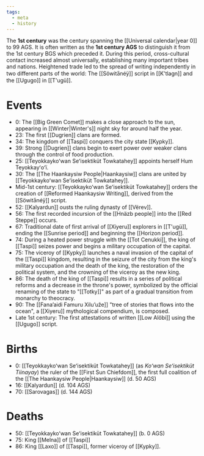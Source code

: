 ```yaml
---
tags:
  - meta
  - history
---
```

The **1st century** was the century spanning the [[Universal calendar|year 0]] to 99 AGS. It is often written as the **1st century AGS** to distinguish it from the 1st century BGS which preceded it. During this period, cross-cultural contact increased almost universally, establishing many important tribes and nations. Heightened trade led to the spread of writing independently in two different parts of the world: The [[Söwita̋néÿ]] script in [[K'tlagn]] and the [[Ugugo]] in [[T'ugü]].
# Events
- 0: The [[Big Green Comet]] makes a close approach to the sun, appearing in [[Winter|Winter's]] night sky for around half the year.
- 23: The first [[Dugrien]] clans are formed.
- 34: The kingdom of [[Taspi]] conquers the city state [[Kypky]].
- 39: Strong [[Dugrien]] clans begin to exert power over weaker clans through the control of food production.
- 25: [[Teyokkaykoʻwan Seʻisektiküt Towkatahey]] appoints herself Hum Teyokkayʻoʻï.
- 30: The [[The Haankaysiw People|Haankaysiw]] clans are united by [[Teyokkaykoʻwan Seʻisektiküt Towkatahey]].
- Mid-1st century: [[Teyokkaykoʻwan Seʻisektiküt Towkatahey]] orders the creation of [[Reformed Haankaysiw Writing]], derived from the [[Söwita̋néÿ]] script.
- 52: [[Kalyardun]] ousts the ruling dynasty of [[Vërev]].
- 56: The first recorded incursion of the [[Hnäzb people]] into the [[Red Steppe]] occurs.
- 67: Traditional date of first arrival of [[Xiyeru]] explorers in [[T'ugü]], ending the [[Sunrise period]] and beginning the [[Horizon period]].
- 74: During a heated power struggle with the [[Tot Cenukki]], the king of [[Taspi]] seizes power and begins a military occupation of the capital.
- 75: The viceroy of [[Kypky]] launches a naval invasion of the capital of the [[Taspi]] kingdom, resulting in the seizure of the city from the king's military occupation and the death of the king, the restoration of the political system, and the crowning of the viceroy as the new king.
- 86: The death of the king of [[Taspi]] results in a series of political reforms and a decrease in the throne's power, symbolized by the official renaming of the state to "[[Totky]]" as part of a gradual transition from monarchy to theocracy.
- 90: The [[Fanaʼaidi Famuru Xiluʼuže]] "tree of stories that flows into the ocean", a [[Xiyeru]] mythological compendium, is composed.
- Late 1st century: The first attestations of written [[Low Alöbi]] using the [[Ugugo]] script.
# Births
- 0: [[Teyokkaykoʻwan Seʻisektiküt Towkatahey]] (as *Koʻwan Seʻisektiküt Tiinayay*) the ruler of the [[First Sun Chiefdom]], the first full coalition of the [[The Haankaysiw People|Haankaysiw]] (d. 50 AGS)
- 16: [[Kalyardun]] (d. 104 AGS)
- 70: [[Sarovagas]] (d. 144 AGS)
# Deaths
- 50: [[Teyokkaykoʻwan Seʻisektiküt Towkatahey]] (b. 0 AGS)
- 75: King [[Melna]] of [[Taspi]]
- 86: King [[Laxo]] of [[Taspi]], former viceroy of [[Kypky]].